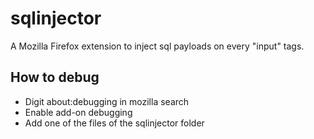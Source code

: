 # sqlinjector
A Mozilla Firefox extension to inject sql payloads on every "input" tags.

## How to debug
- Digit about:debugging in mozilla search  
- Enable add-on debugging  
- Add one of the files of the sqlinjector folder
